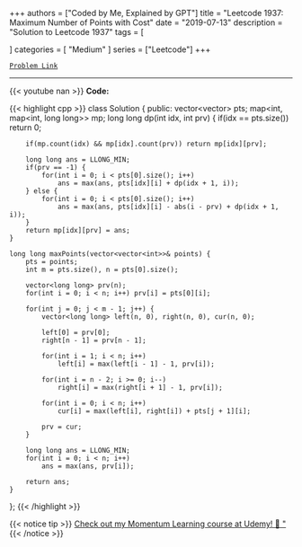 
+++
authors = ["Coded by Me, Explained by GPT"]
title = "Leetcode 1937: Maximum Number of Points with Cost"
date = "2019-07-13"
description = "Solution to Leetcode 1937"
tags = [
    
]
categories = [
    "Medium"
]
series = ["Leetcode"]
+++



[`Problem Link`](https://leetcode.com/problems/maximum-number-of-points-with-cost/description/)

---
{{< youtube nan >}}
**Code:**

{{< highlight cpp >}}
class Solution {
public:
    vector<vector<int>> pts;
    map<int, map<int, long long>> mp;
    long long dp(int idx, int prv) {
        if(idx == pts.size()) return 0;
        
        if(mp.count(idx) && mp[idx].count(prv)) return mp[idx][prv];
        
        long long ans = LLONG_MIN;
        if(prv == -1) {
            for(int i = 0; i < pts[0].size(); i++)
                ans = max(ans, pts[idx][i] + dp(idx + 1, i));
        } else {
            for(int i = 0; i < pts[0].size(); i++)
                ans = max(ans, pts[idx][i] - abs(i - prv) + dp(idx + 1, i));
        }
        return mp[idx][prv] = ans;
    }
    
    long long maxPoints(vector<vector<int>>& points) {
        pts = points;
        int m = pts.size(), n = pts[0].size();
        
        vector<long long> prv(n);
        for(int i = 0; i < n; i++) prv[i] = pts[0][i];
        
        for(int j = 0; j < m - 1; j++) {
            vector<long long> left(n, 0), right(n, 0), cur(n, 0);
            
            left[0] = prv[0];
            right[n - 1] = prv[n - 1];
            
            for(int i = 1; i < n; i++)
                left[i] = max(left[i - 1] - 1, prv[i]);
            
            for(int i = n - 2; i >= 0; i--)
                right[i] = max(right[i + 1] - 1, prv[i]);
            
            for(int i = 0; i < n; i++)
                cur[i] = max(left[i], right[i]) + pts[j + 1][i];
            
            prv = cur;
        }
        
        long long ans = LLONG_MIN;
        for(int i = 0; i < n; i++)
            ans = max(ans, prv[i]);

        return ans;
    }
};
{{< /highlight >}}



{{< notice tip >}}
[Check out my Momentum Learning course at Udemy! 🚀 "](https://www.udemy.com/course/blind-75-the-data-structures-and-algorithms-essentials/)
{{< /notice >}}

